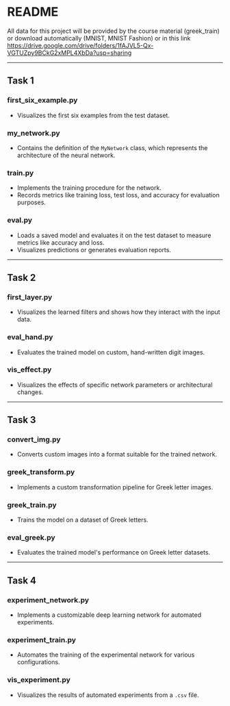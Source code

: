 # **README**

All data for this project will be provided by the course material (greek_train) or download automatically (MNIST, MNIST Fashion) or in this link https://drive.google.com/drive/folders/1fAJVL5-Qx-VGTUZpy9BCkG2xMPL4XbDa?usp=sharing 

---

## **Task 1**
### **first_six_example.py**
- Visualizes the first six examples from the test dataset.

### **my_network.py**
- Contains the definition of the `MyNetwork` class, which represents the architecture of the neural network.

### **train.py**
- Implements the training procedure for the network.
- Records metrics like training loss, test loss, and accuracy for evaluation purposes.

### **eval.py**
- Loads a saved model and evaluates it on the test dataset to measure metrics like accuracy and loss.
- Visualizes predictions or generates evaluation reports.

---

## **Task 2**
### **first_layer.py**
- Visualizes the learned filters and shows how they interact with the input data.

### **eval_hand.py**
- Evaluates the trained model on custom, hand-written digit images.

### **vis_effect.py**
- Visualizes the effects of specific network parameters or architectural changes.

---

## **Task 3**
### **convert_img.py**
- Converts custom images into a format suitable for the trained network.

### **greek_transform.py**
- Implements a custom transformation pipeline for Greek letter images.

### **greek_train.py**
- Trains the model on a dataset of Greek letters.

### **eval_greek.py**
- Evaluates the trained model's performance on Greek letter datasets.

---

## **Task 4**
### **experiment_network.py**
- Implements a customizable deep learning network for automated experiments.

### **experiment_train.py**
- Automates the training of the experimental network for various configurations.

### **vis_experiment.py**
- Visualizes the results of automated experiments from a `.csv` file.
